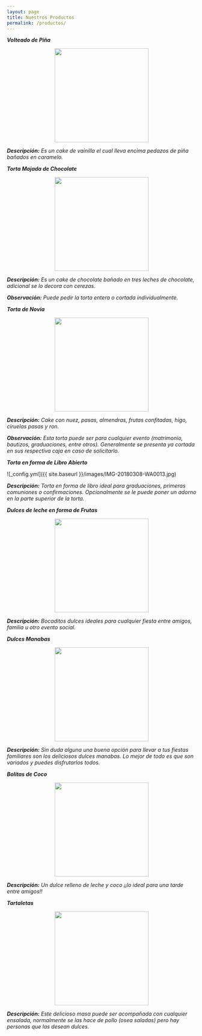 ```yaml
---
layout: page
title: Nuestros Productos 
permalink: /productos/
---
```


___Volteado de Piña___

<div align="center">
<img src="https://www.recetario-cocina.com/archivosbd/volteado-de-platano-con-caramelo.jpg" width="250" height="250">
</div>


___Descripción:___ _Es un cake de vainilla el cual lleva encima pedazos de piña bañados en caramelo._  
  


___Torta Mojada de Chocolate___

<div align="center">
<img src="https://i.pinimg.com/originals/20/09/b4/2009b4cc4c19d3af9d34881440d24398.jpg" width="250" height="250" align="center">
</div>


___Descripción:___ _Es un cake de chocolate bañado en tres leches de chocolate, adicional se lo decora con cerezas._ 

___Observación:___ _Puede pedir la torta entera o cortada individualmente._



___Torta de Novia___

<div align="center">
<img src="https://2.bp.blogspot.com/-BpR7EltDqq8/VPNPspSmfPI/AAAAAAAAAGc/s8aJUPRU4L8/s1600/IMG_0115.JPG" width="250" height="250">
</div>

___Descripción:___ _Cake con nuez, pasas, almendras, frutas confitadas, higo, ciruelas pasas y ron._

___Observación:___ _Esta torta puede ser para cualquier evento (matrimonio, bautizos, graduaciones, entre otros). Generalmente se presenta ya cortada en sus respectiva caja en caso de solicitarlo._ 



___Torta en forma de Libro Abierto___

![_config.yml]({{ site.baseurl }}/images/IMG-20180308-WA0013.jpg)

___Descripción:___ _Torta en forma de libro ideal para graduaciones, primeras comuniones o confirmaciones. Opcionalmente se le puede poner un adorno en la parte superior de la torta._



___Dulces de leche en forma de Frutas___

<div align="center">
<img src="https://i.pinimg.com/originals/7c/93/23/7c93239af8e8242ea11aa869c59b03dd.jpg" width="250" height="250">
</div>

___Descripción:___ _Bocaditos dulces ideales para cualquier fiesta entre amigos, familia u otro evento social._



___Dulces Manabas___

<div align="center">
<img src="https://www.eluniverso.com/sites/default/files/styles/powgallery_1024/public/fotos/2013/08/dulces.jpg?itok=sKMy-3G6" width="250" height="250"> 
</div>
                                   
___Descripción:___ _Sin duda alguna una buena opción para llevar a tus fiestas familiares son los deliciosos dulces manabas. Lo mejor de todo es que son variados y puedes disfrutarlos todos._                   
                                   


___Bolitas de Coco___

<div align="center">
<img src="https://3.bp.blogspot.com/-S8FFMVQFfMw/WKXnaSzf8AI/AAAAAAAAEQk/LUnGa0Pru_QsOZvhy9LkpumgijHdOPc_QCLcB/s1600/IMG_20170204_140908.jpg" width="250" height="250">
</div>

___Descripción:___ _Un dulce relleno de leche y coco ¡¡lo ideal para una tarde entre amigos!!_



___Tartaletas___

<div align="center">
<img src="https://www.recetasdemama.es/wp-content/uploads/2012/05/Tartaletas-de-masa-quebrada.jpg" width="250" height="250"> 
</div>

___Descripción:___ _Este delicioso masa puede ser acompañada con cualquier ensalada, normalmente se las hace de pollo (osea saladas) pero hay personas que las desean dulces._
